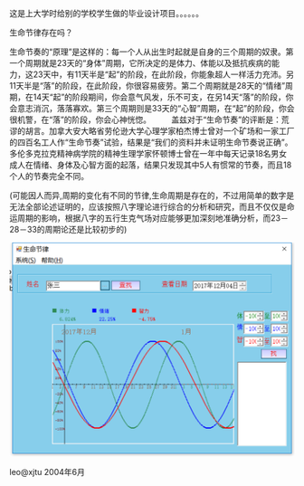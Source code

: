 这是上大学时给别的学校学生做的毕业设计项目。。。。。。



生命节律存在吗？


生命节奏的“原理”是这样的：每一个人从出生时起就是自身的三个周期的奴隶。第一个周期就是23天的“身体”周期，它所决定的是体力、体能以及抵抗疾病的能力，这23天中，有11天半是“起”的阶段，在此阶段，你能象超人一样活力充沛。另11天半是“落”的阶段，在此阶段，你很容易疲劳。第二个周期就是28天的“情绪”周期，在14天“起”的阶段期间，你会意气风发，乐不可支，在另14天“落”的阶段，你会意志消沉，落落寡欢。第三个周期则是33天的“心智”周期，在“起”的阶段，你会很机警，在“落”的阶段，你会心神恍惚。
　　
盖兹对于“生命节奏”的评断是：荒谬的胡言。加拿大安大略省劳伦逊大学心理学家柏杰博士曾对一个矿场和一家工厂的四百名工人作“生命节奏”试验，结果是“我们的资料并未证明生命节奏说正确”。多伦多克拉克精神病学院的精神生理学家怀顿博士曾在一年中每天记录18名男女成人在情绪、身体及心智方面的起落，结果只发现其中5人有惯常的节奏，而且18个人的节奏完全不同。

(可能因人而异,周期的变化有不同的节律,生命周期是存在的，不过用简单的数字是无法全部论述证明的，应该按照八字理论进行综合的分析和研究，而且不仅仅是命运周期的影响，根据八字的五行生克气场对应能够更加深刻地准确分析，而23－28－33的周期论还是比较初步的)

![alt text](https://github.com/cucmeliu/homon/blob/master/Homon/bin/Debug/homon.png "Title")



leo@xjtu
2004年6月
